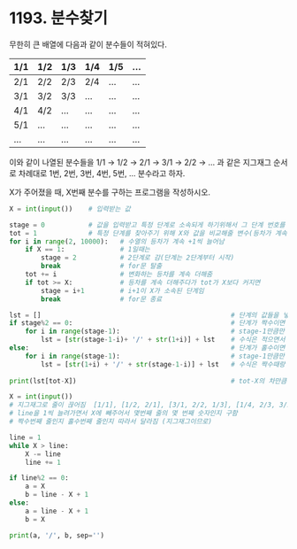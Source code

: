 # 1193. 분수찾기

무한히 큰 배열에 다음과 같이 분수들이 적혀있다.

| 1/1  | 1/2  | 1/3  | 1/4  | 1/5  | …    |
| ---- | ---- | ---- | ---- | ---- | ---- |
| 2/1  | 2/2  | 2/3  | 2/4  | …    | …    |
| 3/1  | 3/2  | 3/3  | …    | …    | …    |
| 4/1  | 4/2  | …    | …    | …    | …    |
| 5/1  | …    | …    | …    | …    | …    |
| …    | …    | …    | …    | …    | …    |

이와 같이 나열된 분수들을 1/1 → 1/2 → 2/1 → 3/1 → 2/2 → … 과 같은 지그재그 순서로 차례대로 1번, 2번, 3번, 4번, 5번, … 분수라고 하자.

X가 주어졌을 때, X번째 분수를 구하는 프로그램을 작성하시오.

```python
X = int(input())    # 입력받는 값

stage = 0           # 값을 입력받고 특정 단계로 소속되게 하기위해서 그 단계 번호를 넣어줄 변수
tot = 1             # 특정 단계를 찾아주기 위해 X와 값을 비교해줄 변수(등차가 계속 더해짐)
for i in range(2, 10000):   # 수열의 등차가 계속 +1씩 늘어남
    if X == 1:              # 1일때는
        stage = 2           # 2단계로 감(단계는 2단계부터 시작)
        break               # for문 탈출
    tot += i                # 변화하는 등차를 계속 더해줌
    if tot >= X:            # 등차를 계속 더해주다가 tot가 X보다 커지면 
        stage = i+1         # i+1이 X가 소속된 단계임
        break               # for문 종료

lst = []                                                # 단계의 값들을 넣어줄 리스트
if stage%2 == 0:                                        # 단계가 짝수이면
    for i in range(stage-1):                            # stage-1만큼만 순회
        lst = [str(stage-1-i)+ '/' + str(1+i)] + lst    # 수식은 적으면서 맞췄음 / lst 앞으로 채움(뒤에서 위치를 찾아가기 위해서)
else:                                                   # 단계가 홀수이면
    for i in range(stage-1):                            # stage-1만큼만 순회
        lst = [str(1+i) + '/' + str(stage-1-i)] + lst   # 수식은 짝수때랑 반대로 / lst 앞으로 채움
    
print(lst[tot-X])                                       # tot-X의 차만큼 lst의 인덱스 위치로 감(이것때문에 lst 앞에서 채운것임)
```

```python
X = int(input())
# 지그재그로 줄이 끊어짐  [1/1], [1/2, 2/1], [3/1, 2/2, 1/3], [1/4, 2/3, 3/2, 4/1] 
# line을 1씩 늘려가면서 X에 빼주어서 몇번째 줄의 몇 번째 숫자인지 구함
# 짝수번째 줄인지 홀수번째 줄인지 따라서 달라짐 (지그재그이므로)

line = 1
while X > line:
    X -= line
    line += 1

if line%2 == 0:
    a = X
    b = line - X + 1
else:
    a = line - X + 1
    b = X

print(a, '/', b, sep='')
```


